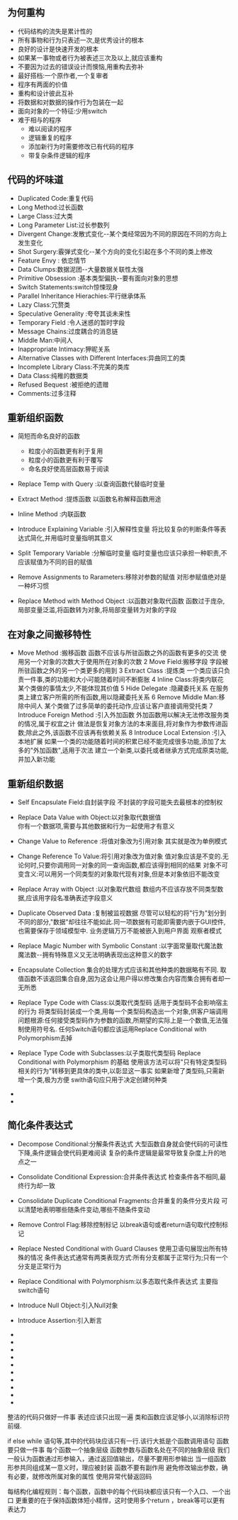 
## 为何重构
* 代码结构的流失是累计性的
* 所有事物和行为只表述一次,是优秀设计的根本
* 良好的设计是快速开发的根本
* 如果某一事物或者行为被表述三次及以上,就应该重构
* 不要因为过去的错误设计而懊恼,用重构去弥补
* 最好搭档:一个原作者,一个复审者
* 程序有两面的价值
* 重构和设计彼此互补
* 将数据和对数据的操作行为包装在一起
* 面向对象的一个特征:少用switch
* 难于相与的程序
    * 难以阅读的程序
    * 逻辑重复的程序
    * 添加新行为时需要修改已有代码的程序
    * 带复杂条件逻辑的程序



## 代码的坏味道

* Duplicated Code:重复代码
* Long Method:过长函数
* Large Class:过大类
* Long Parameter List:过长参数列
* Divergent Change:发散式变化--某个类经常因为不同的原因在不同的方向上发生变化
* Shot Surgery:霰弹式变化--某个方向的变化引起在多个不同的类上修改
* Feature Envy : 依恋情节
* Data Clumps:数据泥团--大量数据关联性太强
* Primitive Obsession :基本类型偏执--要有面向对象的思想
* Switch Statements:switch惊悚现身
* Parallel Inheritance Hierachies:平行继承体系
* Lazy Class:冗赘类
* Speculative Generality :夸夸其谈未来性
* Temporary Field :令人迷惑的暂时字段
* Message Chains:过度耦合的消息链
* Middle Man:中间人
* Inappropriate Intimacy:狎昵关系
* Alternative Classes with Different Interfaces:异曲同工的类
* Incomplete Library Class:不完美的类库
* Data Class:纯稚的数据类
* Refused Bequest :被拒绝的遗赠
* Comments:过多注释


## 重新组织函数
* 简短而命名良好的函数
    * 粒度小的函数更有利于复用
    * 粒度小的函数更有利于覆写
    * 命名良好使高层函数易于阅读

* Replace Temp with Query :以查询函数代替临时变量
* Extract Method :提炼函数
以函数名称解释函数用途
* Inline Method :内联函数
* Introduce Explaining Variable :引入解释性变量
将比较复杂的判断条件等表达式简化,并用临时变量指明其意义
* Split Temporary Variable :分解临时变量
临时变量也应该只承担一种职责,不应该赋值为不同的目的赋值
* Remove Assignments to Rarameters:移除对参数的赋值
对形参赋值绝对是一种坏习惯
* Replace Method with Method Object :以函数对象取代函数
函数过于庞杂,局部变量泛滥,将函数转为对象,将局部变量转为对象的字段


## 在对象之间搬移特性
* Move Method :搬移函数
函数不应该与所驻函数之外的函数有更多的交流
使用另一个对象的次数大于使用所在对象的次数
2 Move Field:搬移字段
字段被所驻函数之外的另一个类更多的用到
3 Extract Class :提炼类
一个类应该只负责一件事,类的功能和大小可能随着时间不断膨胀
4 Inline Class:将类内联花
某个类做的事情太少,不能体现其价值
5 Hide Delegate :隐藏委托关系
在服务类上建立客户所需的所有函数,用以隐藏委托关系
6 Remove Middle Man:移除中间人
某个类做了过多简单的委托动作,应该让客户直接调用受托类
7 Introduce Foreign Method :引入外加函数
外加函数用以解决无法修改服务类的情况,属于权宜之计
做法是恢复对象方法的本来面目,将对象作为参数传进函数;除此之外,该函数不应该再有依赖关系
8 Introduce Local Extension :引入本地扩展
如果一个类的功能随着时间的积累已经不能完成很多功能,添加了太多的"外加函数",适用于次法
建立一个新类,以委托或者继承方式完成原类功能,并加入新功能



## 重新组织数据
* Self Encapsulate Field:自封装字段
不封装的字段可能失去最根本的控制权
* Replace Data Value with Object:以对象取代数据值  
你有一个数据项,需要与其他数据和行为一起使用才有意义
* Change Value to Reference :将值对象改为引用对象
其实就是改为单例模式
* Change Reference To Value:将引用对象改为值对象
值对象应该是不变的.无论何时,只要你调用同一对象的同一查询函数,都应该得到相同的结果
对象不可变含义:可以用另一个同类型的对象取代现有对象,但是本对象依旧不能改变

* Replace Array with Object :以对象取代数组
数组内不应该存放不同类型数据,应该用字段名准确表述字段意义
* Duplicate Observed Data :复制被监视数据
尽管可以轻松的将"行为"划分到不同的部分,"数据"却往往不能如此.同一项数据有可能即需要内嵌于GUI控件,也需要保存于领域模型中.
业务逻辑万万不能被嵌入到用户界面
观察者模式
* Replace Magic Number with Symbolic Constant :以字面常量取代魔法数
魔法数--拥有特殊意义又无法明确表现出这种意义的数字
* Encapsulate Collection
集合的处理方式应该和其他种类的数据略有不同.
取值函数不该返回集合自身,因为这会让用户得以修改集合内容而集合拥有者却一无所悉
* Replace Type Code with Class:以类取代类型码
适用于类型码不会影响宿主的行为
将类型码封装成一个类,用每一个类型码构造出一个对象,供客户端调用
问题根源:任何接受类型码作为参数的函数,所期望的实际上是一个数值,无法强制使用符号名.
任何Switch语句都应该运用Replace Conditional with Polymorphism去掉
* Replace Type Code with Subclasses:以子类取代类型码
Replace Conditional with Polymorphism 的基础
使用该方法可以将"只有特定类型码相关的行为"转移到更具体的类中,以彰显这一事实
如果新增了类型码,只需新增一个类,极为方便
swith语句应只用于决定创建何种类
* 
* 
## 简化条件表达式
* Decompose  Conditional:分解条件表达式
大型函数自身就会使代码的可读性下降,条件逻辑会使代码更难阅读
复杂的条件逻辑是最常导致复杂度上升的地点之一

* Consolidate Conditional Expression:合并条件表达式
检查条件各不相同,最终行为却一致
* Consolidate Duplicate Conditional Fragments:合并重复的条件分支片段
可以清楚地表明哪些随条件变动,哪些不随条件变动
* Remove Control Flag:移除控制标记
以break语句或者return语句取代控制标记
* Replace Nested Conditional with Guard Clauses
使用卫语句展现出所有特殊的情况
条件表达式通常有两类表现方式:所有分支都属于正常行为;只有一个分支是正常行为
* Replace Conditional with Polymorphism:以多态取代条件表达式
主要指switch语句
* Introduce Null Object:引入Null对象
* Introduce Assertion:引入断言
* 
* 
* 
*  
* 
* 
* 
* 
* 
* 
整洁的代码只做好一件事
表述应该只出现一遍
类和函数应该足够小,以消除标识符前缀.




if else while 语句等,其中的代码块应该只有一行.该行大抵是个函数调用语句
函数要只做一件事
每个函数一个抽象层级
函数参数与函数名处在不同的抽象层级
我们一般认为函数通过形参输入，通过返回值输出，尽量不要用形参输出
当一组函数形参共同组成某一意义时，理应被封装
函数不要有副作用
避免修改输出参数，确有必要，就修改所属对象的属性
使用异常代替返回码

每结构化编程规则：每个函数，函数中的每个代码块都应该只有一个入口、一个出口
更重要的在于保持函数体短小精悍，这时使用多个return ，break等可以更有表达力




























